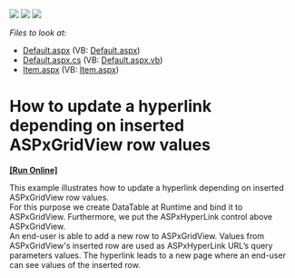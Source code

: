 <!-- default badges list -->
![](https://img.shields.io/endpoint?url=https://codecentral.devexpress.com/api/v1/VersionRange/128543237/15.1.3%2B)
[![](https://img.shields.io/badge/Open_in_DevExpress_Support_Center-FF7200?style=flat-square&logo=DevExpress&logoColor=white)](https://supportcenter.devexpress.com/ticket/details/E4276)
[![](https://img.shields.io/badge/📖_How_to_use_DevExpress_Examples-e9f6fc?style=flat-square)](https://docs.devexpress.com/GeneralInformation/403183)
<!-- default badges end -->
<!-- default file list -->
*Files to look at*:

* [Default.aspx](./CS/WebSite/Default.aspx) (VB: [Default.aspx](./VB/WebSite/Default.aspx))
* [Default.aspx.cs](./CS/WebSite/Default.aspx.cs) (VB: [Default.aspx.vb](./VB/WebSite/Default.aspx.vb))
* [Item.aspx](./CS/WebSite/Item.aspx) (VB: [Item.aspx](./VB/WebSite/Item.aspx))
<!-- default file list end -->
# How to update a hyperlink depending on inserted ASPxGridView row values
<!-- run online -->
**[[Run Online]](https://codecentral.devexpress.com/e4276/)**
<!-- run online end -->


<p>This example illustrates how to update a hyperlink depending on inserted ASPxGridView row values.<br />
For this purpose we create DataTable at Runtime and bind it to ASPxGridView. Furthermore, we put the ASPxHyperLink control above ASPxGridView.<br />
An end-user is able to add a new row to ASPxGridView. Values from ASPxGridView's inserted row are used as ASPxHyperLink URL’s query parameters values. The hyperlink leads to a new page where an end-user can see values of the inserted row.</p>

<br/>


